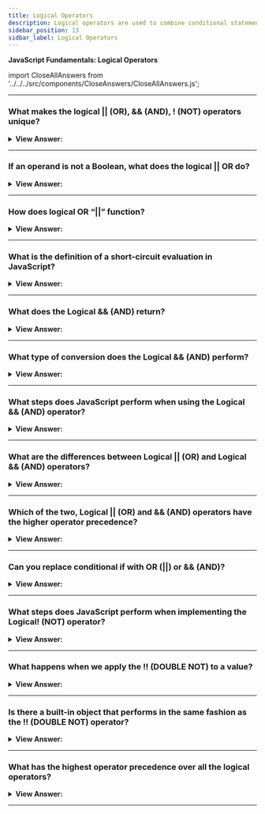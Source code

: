 ```yaml
---
title: Logical Operators
description: Logical operators are used to combine conditional statements. Logical operators can be applied to values of any type; they are not limited to a Boolean type.
sidebar_position: 13
sidbar_label: Logical Operators
---
```


**JavaScript Fundamentals: Logical Operators**

import CloseAllAnswers from '../../../src/components/CloseAnswers/CloseAllAnswers.js';

<CloseAllAnswers />

---

### What makes the logical || (OR), && (AND), ! (NOT) operators unique?

<details>
  <summary><strong>View Answer:</strong></summary>
  <div>
  <div><strong>Interview Response:</strong> You can apply logical operators to values of any type; logical operators are not limited to a Boolean type.</div>
  </div>
</details>

---

### If an operand is not a Boolean, what does the logical || OR do?

<details>
  <summary><strong>View Answer:</strong></summary>
  <div>
  <div><strong>Interview Response:</strong> If an operand is not a Boolean, it converts to a Boolean for the evaluation. For instance, the number 1 gets treated as true, and the number 0 is false.</div><br />
  <div><strong className="codeExample">Code Example:</strong><br /><br />

  <div></div>

```js
/* Logical OR returns the first truthy value,
 *  or the last value if there are none
 */

console.log('1' || '0'); // returns 1

console.log(1 || 0); // returns 1

console.log(0 || 0); // returns 0
```

  </div>
  </div>
</details>

---

### How does logical OR “||” function?

<details>
  <summary><strong>View Answer:</strong></summary>
  <div>
  <div><strong>Interview Response:</strong> The OR || operator does the following:<br /><br />
  <ol>
    <li>Operands evaluate from left to right.</li>
    <li>Converts each operand to a Boolean value, and if the result is true, the program terminates and returns the operand's original value.</li>
    <li>Returns the final operand if all operands get evaluated (i.e., all were false).</li>
  </ol>

</div><br />
  <div><strong className="codeExample">Code Example:</strong><br /><br />

  <div></div>

```js
alert(1 || 0); // 1 (1 is truthy)

alert(null || 1); // 1 (1 is the first truthy value)
alert(null || 0 || 1); // 1 (the first truthy value)

alert(undefined || null || 0); // 0 (all falsy, returns the last value)
```

:::note
Logical OR “||” finds the first truthy value or the last value if there are none.
:::

  </div>
  </div>
</details>

---

### What is the definition of a short-circuit evaluation in JavaScript?

<details>
  <summary><strong>View Answer:</strong></summary>
  <div>
  <div><strong>Interview Response:</strong> When JavaScript evaluates an OR expression, JavaScript short-circuits by not proceeding to the second operand if the first operand is true.</div><br />
  <div><strong className="codeExample">Code Example:</strong><br /><br />

  <div></div>

```js
true || alert('not printed');
false || alert('printed');
```

  </div>
  </div>
</details>

---

### What does the Logical && (AND) return?

<details>
  <summary><strong>View Answer:</strong></summary>
  <div>
  <div><strong>Interview Response:</strong> Logical && (AND) returns true if both operands are truthy and false otherwise.</div><br />
  <div><strong className="codeExample">Code Example:</strong><br /><br />

  <div></div>

```js
alert(true && true); // true
alert(false && true); // false
alert(true && false); // false
alert(false && false); // false
```

  </div>
  </div>
</details>

---

### What type of conversion does the Logical && (AND) perform?

<details>
  <summary><strong>View Answer:</strong></summary>
  <div>
  <div><strong>Interview Response:</strong> Logical && (AND) converts all operands to Boolean values, true or false.</div>
  </div>
</details>

---

### What steps does JavaScript perform when using the Logical && (AND) operator?

<details>
  <summary><strong>View Answer:</strong></summary>
  <div>
  <div><strong>Interview Response:</strong> The AND && operator performs the following functions:<br /><br />
  <ol>
    <li>Operands evaluate from left to right.</li>
    <li>Converts each operand to a Boolean value, and if the result is false, the program terminates and returns the operand's original value.</li>
    <li>It returns the final operand if all operands get evaluated (i.e., all were true).</li>
  </ol>
</div><br />
  <div><strong className="codeExample">Code Example:</strong><br /><br />

  <div></div>

```js
// if the first operand is truthy,
// AND returns the second operand:
alert(1 && 0); // 0
alert(1 && 5); // 5

// if the first operand is falsie,
// AND returns it. The second operand is ignored
alert(null && 5); // null
alert(0 && 'no matter what'); // 0
```

  </div>
  </div>
</details>

---

### What are the differences between Logical || (OR) and Logical && (AND) operators?

<details>
  <summary><strong>View Answer:</strong></summary>
  <div>
  <div><strong>Interview Response:</strong> The difference is that AND returns the first falsie value while OR returns the first truthy.</div>
  </div>
</details>

---

### Which of the two, Logical || (OR) and && (AND) operators have the higher operator precedence?

<details>
  <summary><strong>View Answer:</strong></summary>
  <div>
  <div><strong>Interview Response:</strong> The AND operator has higher precedence than the OR operator.</div><br />
  <div><strong>Technical Response:</strong> The precedence of the AND && operator is greater than that of the OR || operator. As a result, the code a && b || c && d is effectively the same as if the && expressions were enclosed in parentheses: (a && b) || (c && d).
  </div>
  </div>
</details>

---

### Can you replace conditional if with OR (||) or && (AND)?

<details>
  <summary><strong>View Answer:</strong></summary>
  <div>
  <div><strong>Interview Response:</strong> Technically, Yes, but it is not recommended because it reduces readability.</div><br />
  <div><strong>Technical Response:</strong> Technically, we can do it, which goes against recommendations. Although the variant with && appears shorter, an if statement is more prominent and tends to be more readable.
  </div><br />
  <div><strong className="codeExample">Code Example:</strong><br /><br />

  <div></div>

```js
let x = 1;

x > 0 && alert('Greater than zero!');

// the if example is cleaner and obvious

let x = 1;

if (x > 0) alert('Greater than zero!');
```

  </div>
  </div>
</details>

---

### What steps does JavaScript perform when implementing the Logical! (NOT) operator?

<details>
  <summary><strong>View Answer:</strong></summary>
  <div>
  <div><strong>Interview Response:</strong> The operator accepts a single argument, converts it to a Boolean, and returns the inverse value.</div><br />
  <div><strong>Technical Response:</strong> The operator accepts a single argument and does the following:<br /><br />
  <ol>
    <li>Converts the operand to a Boolean type: true/false.</li>
    <li>Returns the inverse value.</li>
  </ol>
  </div><br />
  <div><strong className="codeExample">Code Example:</strong><br /><br />

  <div></div>

```js
alert(!true); // false
alert(!0); // true
```

  </div>
  </div>
</details>

---

### What happens when we apply the !! (DOUBLE NOT) to a value?

<details>
  <summary><strong>View Answer:</strong></summary>
  <div>
  <div><strong>Interview Response:</strong> The value is inverted twice, returning it to its original Boolean value.</div><br />
  <div><strong>Technical Response:</strong> The first NOT changes the value to Boolean and returns the inverse, whereas the second NOT reverses the process. Finally, we have a simple Value-to-Boolean translation (Boolean conversion).
  </div><br />
  <div><strong className="codeExample">Code Example:</strong><br /><br />

  <div></div>

```js
alert(!!'non-empty string'); // true
alert(!!null); // false
```

  </div>
  </div>
</details>

---

### Is there a built-in object that performs in the same fashion as the !! (DOUBLE NOT) operator?

<details>
  <summary><strong>View Answer:</strong></summary>
  <div>
  <div><strong>Interview Response:</strong> The Boolean object produces the same result as the double not.</div><br />
  <div><strong>Technical Response:</strong> The built-in Boolean object performs this in the same fashion as the !! (DOUBLE NOT) operator.
  </div><br />
  <div><strong className="codeExample">Code Example:</strong><br /><br />

  <div></div>

```js
alert(!!'non-empty string'); // true
alert(!!null); // false

// Example of the Boolean method
alert(Boolean('non-empty string')); // true
alert(Boolean(null)); // false
```

  </div>
  </div>
</details>

---

### What has the highest operator precedence over all the logical operators?

<details>
  <summary><strong>View Answer:</strong></summary>
  <div>
  <div><strong>Interview Response:</strong> Logical NOT is the highest of all logical operators. It always executes first.</div><br />
  <div><strong>Technical Response:</strong> The precedence of NOT ! is the highest of all logical operators, so it always executes first, before && (AND) or || (OR).
  </div>
  </div>
</details>

---
